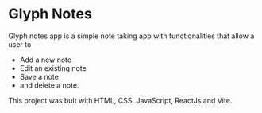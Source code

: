 # Glyph Notes

Glyph notes app is a simple note taking app with functionalities that allow a user to 
- Add a new note
- Edit an existing note
- Save a note
- and delete a note.

This project was bult with HTML, CSS, JavaScript, ReactJs and Vite. 

